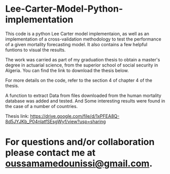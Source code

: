 # Lee-Carter-Model-Python-implementation

This code is a python Lee Carter model implementaion, as well as an implementation of a cross-validation methodology to test the performance of a given mortality forecasting model. It also contains a few helpful funtions to visual the results.

The work was carried as part of my graduation thesis to obtain a master's degree in actuarial science, from the superior school of social security in Algeria. You can find the link to download the thesis below.

For more details on the code, refer to the section 4 of chapter 4 of the thesis.

A function to extract Data from files downloaded from the human mortality database was added and tested. And Some interesting results were found in the case of a number of countries.

Thesis link: https://drive.google.com/file/d/1xPFEA8Q-8d5JYJKb_P04nlatfSEsgWyf/view?usp=sharing

# For questions and/or collaboration please contact me at oussamamedounissi@gmail.com.
